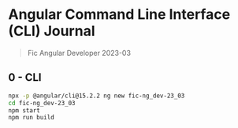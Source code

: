 # Angular Command Line Interface (CLI) Journal

> Fic Angular Developer 2023-03

## 0 - CLI

```bash
npx -p @angular/cli@15.2.2 ng new fic-ng_dev-23_03
cd fic-ng_dev-23_03
npm start
npm run build
```
